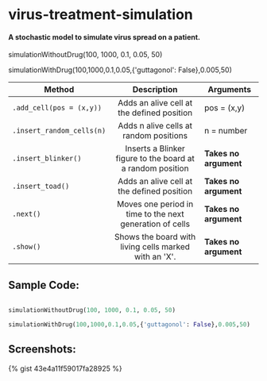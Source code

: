 # virus-treatment-simulation
#### A stochastic model to simulate virus spread on a patient.



simulationWithoutDrug(100, 1000, 0.1, 0.05, 50)

simulationWithDrug(100,1000,0.1,0.05,{'guttagonol': False},0.005,50)

| Method        | Description           | Arguments  |
| ------------- |:-------------:| ----------|
|`.add_cell(pos = (x,y))`| Adds an alive cell at the defined position| pos = (x,y) |
|`.insert_random_cells(n)`| Adds n alive cells at random positions| n = number |
|`.insert_blinker()`| Inserts a Blinker figure to the board at a random position| **Takes no argument** |
|`.insert_toad()`| Adds an alive cell at the defined position| **Takes no argument** |
|`.next()`| Moves one period in time to the next generation of cells| **Takes no argument** |
|`.show()`| Shows the board with living cells marked with an 'X'.| **Takes no argument** |


## Sample Code:

```python

simulationWithoutDrug(100, 1000, 0.1, 0.05, 50)

simulationWithDrug(100,1000,0.1,0.05,{'guttagonol': False},0.005,50)

```

## Screenshots:

{% gist 43e4a11f59017fa28925 %}

